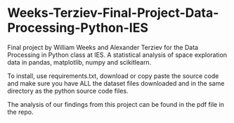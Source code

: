 # Weeks-Terziev-Final-Project-Data-Processing-Python-IES
Final project by William Weeks and Alexander Terziev for the Data Processing in Python class at IES. A statistical analysis of space exploration data in pandas, matplotlib, numpy and scikitlearn.

To install, use requirements.txt, download or copy paste the source code and make sure you have ALL the dataset files downloaded and in the same directory as the python source code files. 

The analysis of our findings from this project can be found in the pdf file in the repo. 
